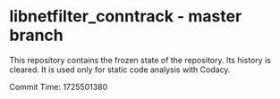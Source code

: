 # libnetfilter_conntrack - master branch

This repository contains the frozen state of the repository.
Its history is cleared. It is used only for static code
analysis with Codacy.

Commit Time: 1725501380
